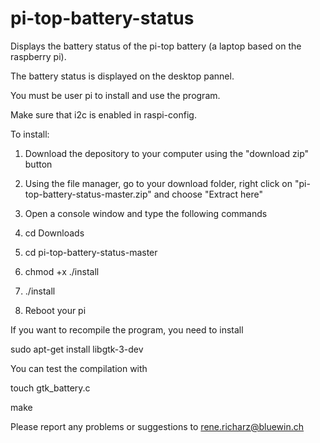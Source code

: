 # pi-top-battery-status

Displays the battery status of the pi-top battery (a laptop based on the raspberry pi).

The battery status is displayed on the desktop pannel.

You must be user pi to install and use the program.

Make sure that i2c is enabled in raspi-config.  

To install:

  1. Download the depository to your computer using the "download zip" button

  2. Using the file manager, go to your download folder,
 right click on "pi-top-battery-status-master.zip" and choose "Extract here"

  3. Open a console window and type the following commands

  4. cd Downloads

  5. cd pi-top-battery-status-master

  6. chmod +x ./install

  7. ./install

  8. Reboot your pi

If you want to recompile the program, you need to install

  sudo apt-get install libgtk-3-dev

You can test the compilation with

  touch gtk_battery.c

  make
  
Please report any problems or suggestions to
  rene.richarz@bluewin.ch

